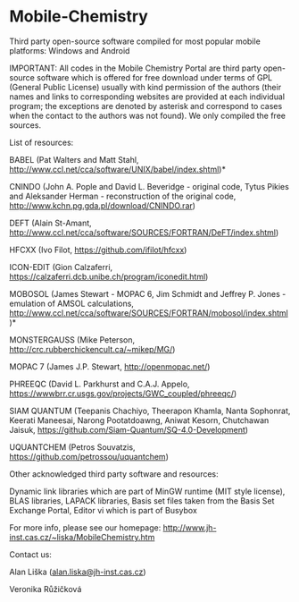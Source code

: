 # Mobile-Chemistry
Third party open-source software compiled for most popular mobile platforms: Windows and Android

IMPORTANT: All codes in the Mobile Chemistry Portal are third party open-source software which is offered for free download under terms of GPL (General Public License) usually with kind permission of the authors (their names and links to corresponding websites are provided at each individual program; the exceptions are denoted by asterisk and correspond to cases when the contact to the authors was not found). We only compiled the free sources.


List of resources:

BABEL (Pat Walters and Matt Stahl, http://www.ccl.net/cca/software/UNIX/babel/index.shtml)*

CNINDO (John A. Pople and David L. Beveridge - original code, Tytus Pikies and Aleksander Herman - reconstruction of the original code, http://www.kchn.pg.gda.pl/download/CNINDO.rar)

DEFT (Alain St-Amant, http://www.ccl.net/cca/software/SOURCES/FORTRAN/DeFT/index.shtml)

HFCXX (Ivo Filot, https://github.com/ifilot/hfcxx)

ICON-EDIT (Gion Calzaferri, https://calzaferri.dcb.unibe.ch/program/iconedit.html)

MOBOSOL (James Stewart - MOPAC 6, Jim Schmidt and Jeffrey P. Jones - emulation of AMSOL calculations, http://www.ccl.net/cca/software/SOURCES/FORTRAN/mobosol/index.shtml)*

MONSTERGAUSS (Mike Peterson, http://crc.rubberchickencult.ca/~mikep/MG/)

MOPAC 7 (James J.P. Stewart, http://openmopac.net/)

PHREEQC (David L. Parkhurst and C.A.J. Appelo, https://wwwbrr.cr.usgs.gov/projects/GWC_coupled/phreeqc/)

SIAM QUANTUM (Teepanis Chachiyo, Theerapon Khamla, Nanta Sophonrat, Keerati Maneesai, Narong Pootatdoawng, Aniwat Kesorn, Chutchawan Jaisuk, https://github.com/Siam-Quantum/SQ-4.0-Development)

UQUANTCHEM (Petros Souvatzis, https://github.com/petrossou/uquantchem)


Other acknowledged third party software and resources:

Dynamic link libraries which are part of MinGW runtime (MIT style license), BLAS libraries, LAPACK libraries, Basis set files taken from the Basis Set Exchange Portal, Editor vi which is part of Busybox

For more info, please see our homepage: http://www.jh-inst.cas.cz/~liska/MobileChemistry.htm


Contact us:

Alan Liška (alan.liska@jh-inst.cas.cz)

Veronika Růžičková
